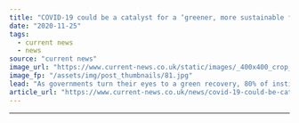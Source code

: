 ```yaml
---
title: "COVID-19 could be a catalyst for a ‘greener, more sustainable future’ says Octopus Renewables"
date: "2020-11-25"
tags: 
  - current news
  - news
source: "current news"
image_url: "https://www.current-news.co.uk/static/images/_400x400_crop_center-center/Renewables-solar-and-wind-pxfuel-NC.jpg"
image_fp: "/assets/img/post_thumbnails/81.jpg"
lead: "​As governments turn their eyes to a green recovery, 80% of institutional investors are planning to increase their investment into renewable energy."
article_url: "https://www.current-news.co.uk/news/covid-19-could-be-catalyst-for-a-greener-more-sustainable-future-says-octopus-renewables?utm_source=rss-feeds&utm_medium=rss&utm_campaign=rss"
---
```


---
